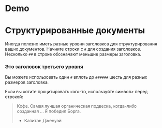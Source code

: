 # Demo
# Структурированные документы

Иногда полезно иметь разные уровни заголовков для структурирования ваших документов. Начните строки с `#` для создания заголовков. Несколько `##` в строке обозначают меньшие размеры заголовка.

### Это заголовок третьего уровня

Вы можете использовать один `#` вплоть до `######` шесть для разных размеров заголовка.

Если вы хотите процитировать кого-то, используйте символ> перед строкой:

> Кофе. Самая лучшая органическая подвеска, когда-либо созданная ... Я победил Борга.
> - Капитан Дженуэй
